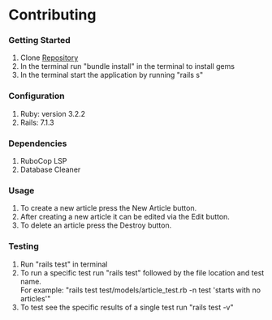 # Contributing

### Getting Started

1. Clone [Repository](https://github.com/JDVM/eng-intern-assessment-rails)
2. In the terminal run "bundle install" in the terminal to install gems
3. In the terminal start the application by running "rails s"

### Configuration

1. Ruby: version  3.2.2
2. Rails: 7.1.3

### Dependencies

1. RuboCop LSP
2. Database Cleaner

### Usage

1. To create a new article press the New Article button.
2. After creating a new article it can be edited via the Edit button.
3. To delete an article press the Destroy button.

### Testing

1. Run "rails test" in terminal
2. To run a specific test run "rails test" followed by the file location and test name.
<br> For example: "rails test test/models/article_test.rb -n test 'starts with no articles'"
3. To test see the specific results of a single test run "rails test -v"

